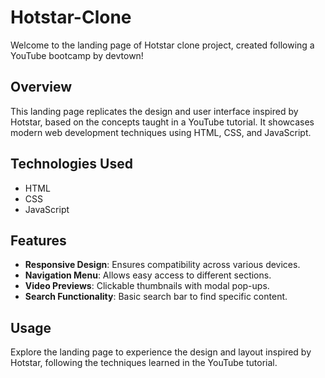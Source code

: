 # Hotstar-Clone

Welcome to the landing page of Hotstar clone project, created following a YouTube bootcamp by devtown!

## Overview

This landing page replicates the design and user interface inspired by Hotstar, based on the concepts taught in a YouTube tutorial. It showcases modern web development techniques using HTML, CSS, and JavaScript.

## Technologies Used

- HTML
- CSS
- JavaScript 

## Features

- **Responsive Design**: Ensures compatibility across various devices.
- **Navigation Menu**: Allows easy access to different sections.
- **Video Previews**: Clickable thumbnails with modal pop-ups.
- **Search Functionality**: Basic search bar to find specific content.

## Usage

Explore the landing page to experience the design and layout inspired by Hotstar, following the techniques learned in the YouTube tutorial.
